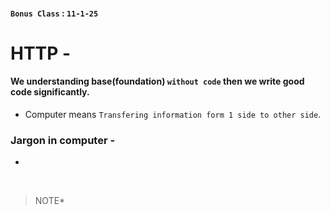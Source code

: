 
#### `Bonus Class` : `11-1-25`

# HTTP -

#### We understanding base(foundation) `without code` then we write good code significantly.
- Computer means `Transfering information form 1 side to other side`.

### Jargon in computer -
- 
<br>

> NOTE* 
